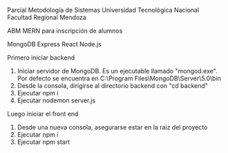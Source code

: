 Parcial Metodología de Sistemas
Universidad Tecnológica Nacional
Facultad Regional Mendoza

ABM MERN para inscripción de alumnos

MongoDB
Express
React
Node.js

Primero iniciar backend
1. Iniciar servidor de MongoDB. Es un ejecutable llamado "mongod.exe". Por defecto se encuentra en C:\Program Files\MongoDB\Server\5.0\bin 
2. Desde la consola, dirigirse al directorio backend con "cd backend"
3. Ejecutar npm i
4. Ejecutar nodemon server.js

Luego iniciar el front end
1. Desde una nueva consola, asegurarse estar en la raiz del proyecto
2. Ejecutar npm i
3. Ejecutar npm start
